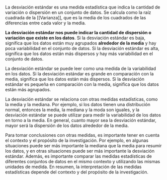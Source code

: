 La desviación estándar es una medida estadística que indica la cantidad de variación o dispersión en un conjunto de datos. Se calcula como la raíz cuadrada de la [[Varianza]], que es la media de los cuadrados de las diferencias entre cada valor y la media.

**La desviación estándar nos puede indicar la cantidad de dispersión o variación que existe en los datos**. Si la desviación estándar es baja, significa que los datos están muy agrupados **alrededor de la media** y hay poca variabilidad en el conjunto de datos. Si la desviación estándar es alta, significa que los datos están más dispersos y hay más variabilidad en el conjunto de datos.

La desviación estándar se puede leer como una medida de la variabilidad en los datos. Si la desviación estándar es grande en comparación con la media, significa que los datos están más dispersos. Si la desviación estándar es pequeña en comparación con la media, significa que los datos están más agrupados.

La desviación estándar se relaciona con otras medidas estadísticas, como la media y la mediana. Por ejemplo, si los datos tienen una distribución normal, entonces la media, la mediana y la moda son iguales, y la desviación estándar se puede utilizar para medir la variabilidad de los datos en torno a la media. En general, cuanto mayor sea la desviación estándar, mayor será la dispersión de los datos alrededor de la media.

Para tomar conclusiones con otras medidas, es importante tener en cuenta el contexto y el propósito de la investigación. Por ejemplo, en algunas situaciones puede ser más importante la mediana que la media para resumir los datos, y en otras situaciones puede ser más importante la desviación estándar. Además, es importante comparar las medidas estadísticas de diferentes conjuntos de datos en el mismo contexto y utilizando las mismas unidades de medida. En resumen, la interpretación de las medidas estadísticas depende del contexto y del propósito de la investigación.